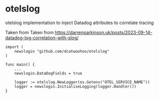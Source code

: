# otelslog
otelslog implementation to inject Datadog attributes to correlate tracing

Taken from Taken from https://darrenparkinson.uk/posts/2023-09-14-datadog-log-correlation-with-slog/

```
import (
    newslogin "github.com/dcatwoohoo/otelslog"
)

func main() {
    ...
    newslogin.DataDogFields = true

	logger := otelslog.NewLogger(os.Getenv("OTEL_SERVICE_NAME"))
	logger = newslogin.InitialiseLogging(logger.Handler())
}

```